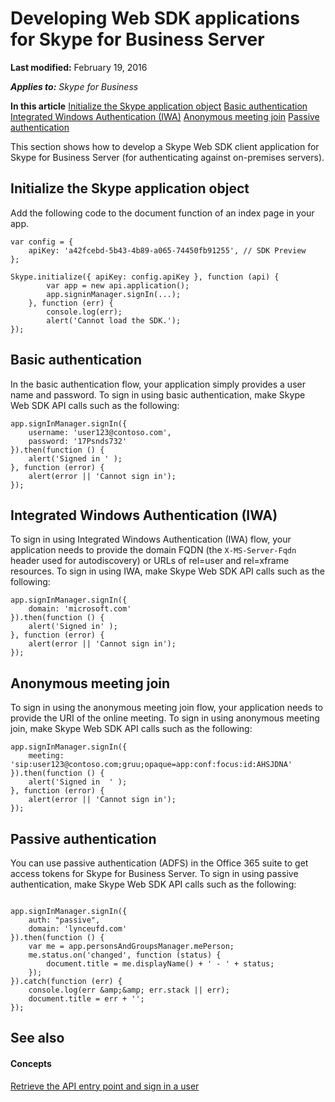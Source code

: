 
# Developing Web SDK applications for Skype for Business Server

 **Last modified:** February 19, 2016

 _**Applies to:** Skype for Business_

 **In this article**
[Initialize the Skype application object](#sectionSection0)
[Basic authentication](#sectionSection1)
[Integrated Windows Authentication (IWA)](#sectionSection2)
[Anonymous meeting join](#sectionSection3)
[Passive authentication](#sectionSection4)


This section shows how to develop a Skype Web SDK client application for Skype for Business Server (for authenticating against on-premises servers).

## Initialize the Skype application object
<a name="sectionSection0"> </a>

Add the following code to the document function of an index page in your app.


```
var config = {
    apiKey: 'a42fcebd-5b43-4b89-a065-74450fb91255', // SDK Preview
};

Skype.initialize({ apiKey: config.apiKey }, function (api) {
        var app = new api.application();
        app.signinManager.signIn(...);
    }, function (err) {
        console.log(err);
        alert('Cannot load the SDK.');
});
```


## Basic authentication
<a name="sectionSection1"> </a>

In the basic authentication flow, your application simply provides a user name and password. To sign in using basic authentication, make Skype Web SDK API calls such as the following:


```
app.signInManager.signIn({
    username: 'user123@contoso.com',
    password: '17Psnds732'
}).then(function () {
    alert('Signed in ' );
}, function (error) {
    alert(error || 'Cannot sign in');
});
```


## Integrated Windows Authentication (IWA)
<a name="sectionSection2"> </a>

To sign in using Integrated Windows Authentication (IWA) flow, your application needs to provide the domain FQDN (the  `X-MS-Server-Fqdn` header used for autodiscovery) or URLs of rel=user and rel=xframe resources. To sign in using IWA, make Skype Web SDK API calls such as the following:


```
app.signInManager.signIn({
    domain: 'microsoft.com'
}).then(function () {
    alert('Signed in' );
}, function (error) {
    alert(error || 'Cannot sign in');
});
```


## Anonymous meeting join
<a name="sectionSection3"> </a>

To sign in using the anonymous meeting join flow, your application needs to provide the URI of the online meeting. To sign in using anonymous meeting join, make Skype Web SDK API calls such as the following:


```
app.signInManager.signIn({
    meeting: 'sip:user123@contoso.com;gruu;opaque=app:conf:focus:id:AHSJDNA'
}).then(function () {
    alert('Signed in  ' );
}, function (error) {
    alert(error || 'Cannot sign in');
});
```


## Passive authentication
<a name="sectionSection4"> </a>

You can use passive authentication (ADFS) in the Office 365 suite to get access tokens for Skype for Business Server. To sign in using passive authentication, make Skype Web SDK API calls such as the following:


```

app.signInManager.signIn({
    auth: "passive",
    domain: 'lynceufd.com'
}).then(function () {
    var me = app.personsAndGroupsManager.mePerson;
    me.status.on('changed', function (status) {
        document.title = me.displayName() + ' - ' + status;
    });
}).catch(function (err) {
    console.log(err &amp;&amp; err.stack || err);
    document.title = err + '';
});

```


## See also
<a name="sectionSection4"> </a>


#### Concepts


[Retrieve the API entry point and sign in a user](88a49a5e-abc6-45c5-ac9b-26da1a35d42a.md)
